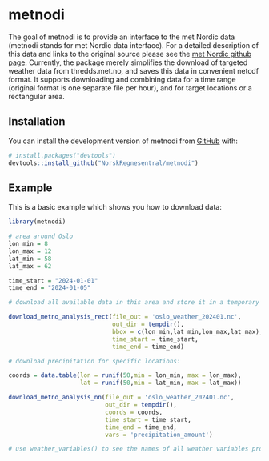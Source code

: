 
<!-- README.md is generated from README.Rmd. Please edit that file -->

# metnodi

<!-- badges: start -->
<!-- badges: end -->

The goal of metnodi is to provide an interface to the met Nordic data
(metnodi stands for met Nordic data interface). For a detailed
description of this data and links to the original source please see the
[met Nordic github page](https://github.com/metno/NWPdocs/wiki).
Currently, the package merely simplifies the download of targeted
weather data from thredds.met.no, and saves this data in convenient
netcdf format. It supports downloading and combining data for a time
range (original format is one separate file per hour), and for target
locations or a rectangular area.

## Installation

You can install the development version of metnodi from
[GitHub](https://github.com/) with:

``` r
# install.packages("devtools")
devtools::install_github("NorskRegnesentral/metnodi")
```

## Example

This is a basic example which shows you how to download data:

``` r
library(metnodi)

# area around Oslo
lon_min = 8
lon_max = 12
lat_min = 58
lat_max = 62

time_start = "2024-01-01"
time_end = "2024-01-05"

# download all available data in this area and store it in a temporary file:

download_metno_analysis_rect(file_out = 'oslo_weather_202401.nc', 
                             out_dir = tempdir(),
                             bbox = c(lon_min,lat_min,lon_max,lat_max),
                             time_start = time_start,
                             time_end = time_end)

# download precipitation for specific locations:

coords = data.table(lon = runif(50,min = lon_min, max = lon_max),
                    lat = runif(50,min = lat_min, max = lat_max))

download_metno_analysis_nn(file_out = 'oslo_weather_202401.nc', 
                           out_dir = tempdir(),
                           coords = coords,
                           time_start = time_start,
                           time_end = time_end,
                           vars = 'precipitation_amount')

# use weather_variables() to see the names of all weather variables provided by met Nordic
```
